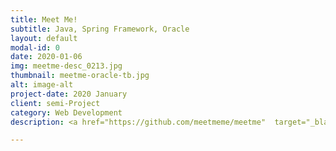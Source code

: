 ```yaml
---
title: Meet Me!
subtitle: Java, Spring Framework, Oracle
layout: default
modal-id: 0
date: 2020-01-06
img: meetme-desc_0213.jpg
thumbnail: meetme-oracle-tb.jpg
alt: image-alt
project-date: 2020 January
client: semi-Project
category: Web Development
description: <a href="https://github.com/meetmeme/meetme"  target="_blank">Github 가기 - Oracle</a>

---
```

